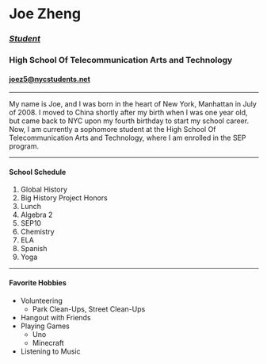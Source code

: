 # Joe Zheng
### [_Student_](https://joez2450.github.io/)
### **High School Of Telecommunication Arts and Technology**
#### joez5@nycstudents.net
----

My name is Joe, and I was born in the heart of New York, Manhattan in July of 2008. I moved to China shortly after my birth when I was one year old, but came back to NYC upon my fourth birthday to start my school career. Now, I am currently a sophomore student at the High School Of Telecommunication Arts and Technology, where I am enrolled in the SEP program.

---
#### School Schedule

1. Global History
2. Big History Project Honors
3. Lunch
4. Algebra 2
5. SEP10
6. Chemistry
7. ELA
8. Spanish
9. Yoga
---
#### Favorite Hobbies
* Volunteering
    * Park Clean-Ups, Street Clean-Ups
* Hangout with Friends
* Playing Games
    * Uno
    * Minecraft
* Listening to Music


